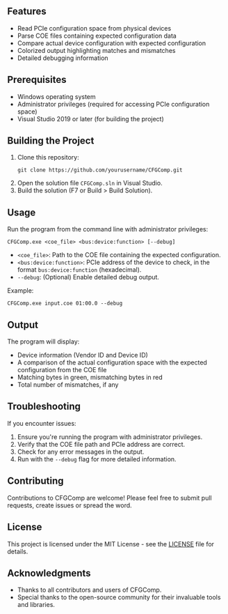 ## Features

- Read PCIe configuration space from physical devices
- Parse COE files containing expected configuration data
- Compare actual device configuration with expected configuration
- Colorized output highlighting matches and mismatches
- Detailed debugging information

## Prerequisites

- Windows operating system
- Administrator privileges (required for accessing PCIe configuration space)
- Visual Studio 2019 or later (for building the project)

## Building the Project

1. Clone this repository:
   ```
   git clone https://github.com/yourusername/CFGComp.git
   ```
2. Open the solution file `CFGComp.sln` in Visual Studio.
3. Build the solution (F7 or Build > Build Solution).

## Usage

Run the program from the command line with administrator privileges:

```
CFGComp.exe <coe_file> <bus:device:function> [--debug]
```

- `<coe_file>`: Path to the COE file containing the expected configuration.
- `<bus:device:function>`: PCIe address of the device to check, in the format `bus:device:function` (hexadecimal).
- `--debug`: (Optional) Enable detailed debug output.

Example:
```
CFGComp.exe input.coe 01:00.0 --debug
```

## Output

The program will display:
- Device information (Vendor ID and Device ID)
- A comparison of the actual configuration space with the expected configuration from the COE file
- Matching bytes in green, mismatching bytes in red
- Total number of mismatches, if any

## Troubleshooting

If you encounter issues:
1. Ensure you're running the program with administrator privileges.
2. Verify that the COE file path and PCIe address are correct.
3. Check for any error messages in the output.
4. Run with the `--debug` flag for more detailed information.

## Contributing

Contributions to CFGComp are welcome! Please feel free to submit pull requests, create issues or spread the word.

## License

This project is licensed under the MIT License - see the [LICENSE](LICENSE) file for details.

## Acknowledgments

- Thanks to all contributors and users of CFGComp.
- Special thanks to the open-source community for their invaluable tools and libraries.
